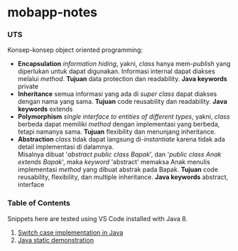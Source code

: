 # mobapp-notes

### UTS

Konsep-konsep object oriented programming:
  - **Encapsulation** *information hiding*, yakni, *class* hanya mem-*publish* yang diperlukan untuk dapat digunakan. Informasi internal dapat diakses melalui *method*. **Tujuan** data protection dan readability. **Java keywords** private
  - **Inheritance** semua informasi yang ada di *super class* dapat diakses dengan nama yang sama. **Tujuan** code reusability dan readability. **Java keywords** extends
  - **Polymorphism** *single interface to entities of different types*, yakni, *class* berbeda dapat memiliki *method* dengan implementasi yang berbeda, tetapi namanya sama. **Tujuan** flexibility dan menunjang inheritance.
  - **Abstraction** *class* tidak dapat langsung di-*instantiate* karena tidak ada detail implementasi di dalamnya. \
  Misalnya dibuat '*abstract public class Bapak*', dan '*public class Anak extends Bapak*', maka *keyword* 'abstract' memaksa Anak menulis implementasi *method* yang dibuat abstrak pada Bapak. **Tujuan** code reusability, flexibility, dan multiple inheritance. **Java keywords** abstract, interface

### Table of Contents

Snippets here are tested using VS Code installed with Java 8.

1. [Switch case implementation in Java](https://github.com/tbmreza/comvis-notes/blob/master/mobapp/Switch_case.java)
2. [Java static demonstration](https://github.com/tbmreza/comvis-notes/blob/master/mobapp/static_demo.zip)
